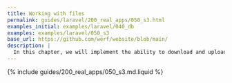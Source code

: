 ```yaml
---
title: Working with files
permalink: guides/laravel/200_real_apps/050_s3.html
examples_initial: examples/laravel/040_db
examples: examples/laravel/050_s3
base_url: https://github.com/werf/website/blob/main/
description: |
  In this chapter, we will implement the ability to download and upload files in the application. In addition, we will discuss some aspects of working with files in Kubernetes and provide a practical example of using S3-compatible storage.
---
```


{% include guides/200_real_apps/050_s3.md.liquid %}
